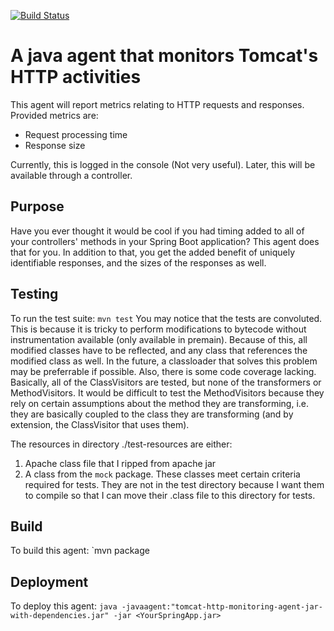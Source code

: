 [![Build Status](https://travis-ci.com/agiles231/Tomcat-Http-Monitoring-Agent.svg?branch=master)](https://travis-ci.com/agiles231/Tomcat-Http-Monitoring-Agent)

# A java agent that monitors Tomcat's HTTP activities
This agent will report metrics relating to HTTP requests and responses.
Provided metrics are:
* Request processing time
* Response size

Currently, this is logged in the console (Not very useful). Later, this will be available through a controller.

## Purpose
Have you ever thought it would be cool if you had timing added to all of your controllers' methods in your Spring Boot application? This agent does that for you. In addition to that, you get the added benefit of uniquely identifiable responses, and the sizes of the responses as well.

## Testing
To run the test suite:
`mvn test`
You may notice that the tests are convoluted. This is because it is tricky to perform modifications to bytecode without instrumentation available (only available in premain). Because of this, all modified classes have to be reflected, and any class that references the modified class as well. In the future, a classloader that solves this problem may be preferrable if possible. Also, there is some code coverage lacking. Basically, all of the ClassVisitors are tested, but none of the transformers or MethodVisitors. It would be difficult to test the MethodVisitors because they rely on certain assumptions about the method they are transforming, i.e. they are basically coupled to the class they are transforming (and by extension, the ClassVisitor that uses them).

The resources in directory ./test-resources are either:
1) Apache class file that I ripped from apache jar
2) A class from the `mock` package. These classes meet certain criteria required for tests. They are not in the test directory because I want them to compile so that I can move their .class file to this directory for tests.
## Build
To build this agent:
`mvn package

## Deployment
To deploy this agent:
` java -javaagent:"tomcat-http-monitoring-agent-jar-with-dependencies.jar" -jar <YourSpringApp.jar> `
